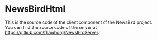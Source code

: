 # NewsBirdHtml

This is the source code of the client component of the NewsBird project. You can find the source code of the server at https://github.com/fhamborg/NewsBirdServer.
